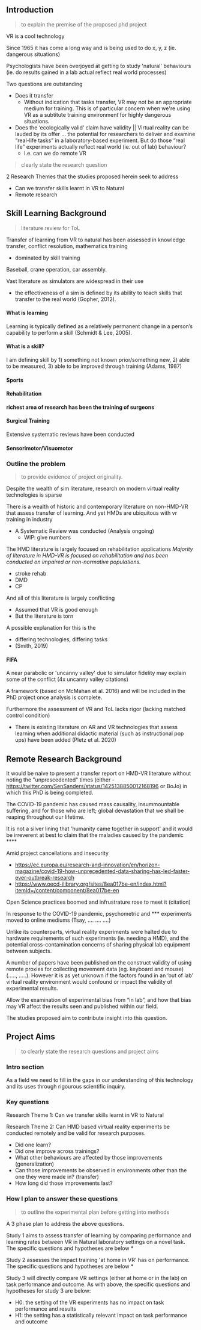 
## Introduction
> to explain the premise of the proposed phd project

VR is a cool technology

Since 1965 it has come a long way and is being used to do x, y, z (ie. dangerous situations)

Psychologists have been overjoyed at getting to study 'natural' behaviours (ie. do results gained in a lab actual reflect real world processes)

Two questions are outstanding
- Does it transfer
    - Without indication that tasks transfer, VR may not be an appropriate medium for training. This is of particular concern when we're using VR as a subtitute training environment for highly dangerous situations.  
- Does the ‘ecologically valid’ claim have validity || Virtual reality can be lauded by its offer ... the potential for researchers to deliver and examine “real-life tasks” in a laboratory-based experiment. But do those “real life” experiments actually reflect real world (ie. out of lab) behaviour?
    - I.e. can we do remote VR


> clearly state the research question

2 Research Themes that the studies proposed herein seek to address
- Can we transfer skills learnt in VR to Natural
- Remote research


## Skill Learning Background
>  literature review for ToL

Transfer of learning from VR to natural has been assessed in knowledge transfer, conflict resolution, mathematics training
- dominated by skill training

Baseball, crane operation, car assembly.

Vast literature as simulators are widespread in their use
- the effectiveness of a sim is defined by its ability to teach skills that transfer to the real world (Gopher, 2012).


#### What is learning
Learning is typically defined as a relatively permanent change in a person’s capability to perform a skill (Schmidt & Lee, 2005).  

#### What is a skill?
I am defining skill by 1) something not known prior/something new, 2) able to be measured, 3) able to be improved through training (Adams, 1987)



#### Sports


#### Rehabilitation


**richest area of research has been the training of surgeons**
#### Surgical Training
Extensive systematic reviews have been conducted


#### Sensorimotor/Visuomotor


### Outline the problem
> to provide evidence of project originality.


Despite the wealth of sim literature, research on modern virtual reality technologies is sparse

There is a wealth of historic and contemporary literature on non-HMD-VR that assess transfer of learning.
And yet HMDs are ubiquitous with vr training in industry  
- A Systematic Review was conducted (Analysis ongoing)
    - WIP: give numbers

The HMD literature is largely focused on rehabilitation applications
*Majority of literature in HMD-VR is focused on rehabilitation and has been conducted on impaired or non-normative populations.*
- stroke rehab
- DMD
- CP

And all of this literature is largely conflicting
- Assumed that VR is good enough
- But the literature is torn

A possible explanation for this is the
- differing technologies, differing tasks
- (Smith, 2019)

#### FIFA
A near parabolic or 'uncanny valley' due to simulator fidelity may explain some of the conflict (4x uncanny valley citations)

A framework (based on McMahan et al. 2016) and will be included in the PhD project once analysis is complete.


Furthermore the assessment of VR and ToL lacks rigor (lacking matched control condition)
- There is existing literature on AR and VR technologies that assess learning when additional didactic material (such as instructional pop ups) have been added (Pletz et al. 2020)  

## Remote Research Background

It would be naive to present a transfer report on HMD-VR literature without noting the "unprescedented" times (either - https://twitter.com/SenSanders/status/1425138850012168196 or BoJo) in which this PhD is being completed.

The COVID-19 pandemic has caused mass causality, insummountable suffering, and for those who are left; global devastation that we shall be reaping throughout our lifetime.

It is not a silver lining that 'humanity came together in support' and it would be irreverent at best to claim that the maladies caused by the pandemic ****

Amid project cancellations and insecurity


- https://ec.europa.eu/research-and-innovation/en/horizon-magazine/covid-19-how-unprecedented-data-sharing-has-led-faster-ever-outbreak-research
- https://www.oecd-ilibrary.org/sites/8ea017be-en/index.html?itemId=/content/component/8ea017be-en


Open Science practices boomed and infrustrature rose to meet it (citation)

In response to the COVID-19 pandemic, psychometric and *** experiments moved to online mediums (Tsay, …. …. ….)

Unlike its counterparts, virtual reality experiments were halted due to hardware requirements of such experiments (ie. needing a HMD), and the potential cross-contamination concerns of sharing physical lab equipment between subjects.

A number of papers have been published on the construct validity of using remote proxies for collecting movement data (eg. keyboard and mouse) (....., .....). However it is as yet unknown if the factors found in an ‘out of lab’ virtual reality environment would confound or impact the validity of experimental results.

Allow the examination of experimental bias from “in lab”, and how that bias may VR affect the results seen and published within our field.

The studies proposed aim to contribute insight into this question.




## Project Aims
> to clearly state the research questions and project aims

### Intro section

As a field we need to fill in the gaps in our understanding of this technology and its uses through rigourous scientific inquiry.

### Key questions
Research Theme 1: Can we transfer skills learnt in VR to Natural


Research Theme 2: Can HMD based virtual reality experiments be conducted remotely and be valid for research purposes.

* Did one learn?
* Did one improve across trainings?
* What other behaviours are affected by those improvements (generalization)
* Can those improvements be observed in environments other than the one they were made in? (transfer)
* How long did those improvements last?


### How I plan to answer these questions
> to outline the experimental plan before getting into methods

A 3 phase plan to address the above questions.

Study 1 aims to assess transfer of learning by comparing performance and learning rates between VR in Natural laboratory settings on a novel task. The specific questions and hypotheses are below
*

Study 2 assesses the impact training 'at home in VR' has on performance. The specific questions and hypotheses are below
*



Study 3 will directly compare VR settings (either at home or in the lab) on task performance and outcome. As with above, the specific questions and hypotheses for study 3 are below:

- H0: the setting of the VR experiments has no impact on task performance and results
- H1: the setting has a statistically relevant impact on task performance and outcome
